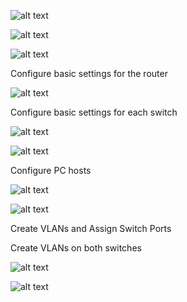![alt text](https://github.com/Eliminir/OTUS-LABS-PROF/blob/main/LAB1/1.JPG)

![alt text](https://github.com/Eliminir/OTUS-LABS-PROF/blob/main/LAB1/2.JPG)

![alt text](https://github.com/Eliminir/OTUS-LABS-PROF/blob/main/LAB1/3.JPG)

Configure basic settings for the router

![alt text](https://github.com/Eliminir/OTUS-LABS-PROF/blob/main/LAB1/4.JPG)

Configure basic settings for each switch

![alt text](https://github.com/Eliminir/OTUS-LABS-PROF/blob/main/LAB1/5.JPG)

![alt text](https://github.com/Eliminir/OTUS-LABS-PROF/blob/main/LAB1/6.JPG)

Configure PC hosts

![alt text](https://github.com/Eliminir/OTUS-LABS-PROF/blob/main/LAB1/7.JPG)

![alt text](https://github.com/Eliminir/OTUS-LABS-PROF/blob/main/LAB1/8.JPG)

Create VLANs and Assign Switch Ports

Create VLANs on both switches

![alt text](https://github.com/Eliminir/OTUS-LABS-PROF/blob/main/LAB1/9.JPG)

![alt text](https://github.com/Eliminir/OTUS-LABS-PROF/blob/main/LAB1/10.JPG)
